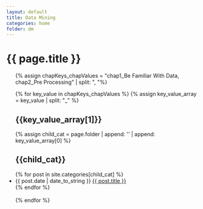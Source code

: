 ```yaml
---
layout: default
title: Data Mining
categories: home
folder: dm
---
```


<h1>{{ page.title }}</h1>
<ul class="posts">

{% assign chapKeys_chapValues = "chap1_Be Familiar With Data, chap2_Pre Processing"  | split: ", "%}

{% for key_value in chapKeys_chapValues  %}
	{% assign key_value_array = key_value | split: "_" %}
	<h2>{{key_value_array[1]}}</h2>
  	{% assign child_cat = page.folder | append: '\' | append: key_value_array[0] %}
	<h2>{{child_cat}}</h2>
  	{% for post in site.categories[child_cat] %}
  		<li>
  			<span>
  			{{ post.date | date_to_string }}
  		</span> 
  		<a href="{{ post.url }}" title="{{ post.title }}">{{ post.title }}</a>
  	</li>
  	{% endfor %}  
  	<br>
{% endfor %}


 
